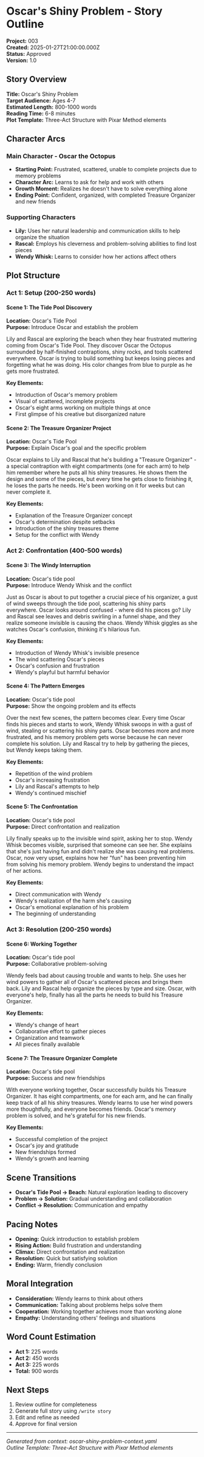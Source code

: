 # Oscar's Shiny Problem - Story Outline

**Project:** 003  
**Created:** 2025-01-27T21:00:00.000Z  
**Status:** Approved  
**Version:** 1.0  

## Story Overview

**Title:** Oscar's Shiny Problem  
**Target Audience:** Ages 4-7  
**Estimated Length:** 800-1000 words  
**Reading Time:** 6-8 minutes  
**Plot Template:** Three-Act Structure with Pixar Method elements  

## Character Arcs

### Main Character - Oscar the Octopus
- **Starting Point:** Frustrated, scattered, unable to complete projects due to memory problems
- **Character Arc:** Learns to ask for help and work with others
- **Growth Moment:** Realizes he doesn't have to solve everything alone
- **Ending Point:** Confident, organized, with completed Treasure Organizer and new friends

### Supporting Characters
- **Lily:** Uses her natural leadership and communication skills to help organize the situation
- **Rascal:** Employs his cleverness and problem-solving abilities to find lost pieces
- **Wendy Whisk:** Learns to consider how her actions affect others

## Plot Structure

### Act 1: Setup (200-250 words)

#### Scene 1: The Tide Pool Discovery
**Location:** Oscar's Tide Pool  
**Purpose:** Introduce Oscar and establish the problem  

Lily and Rascal are exploring the beach when they hear frustrated muttering coming from Oscar's Tide Pool. They discover Oscar the Octopus surrounded by half-finished contraptions, shiny rocks, and tools scattered everywhere. Oscar is trying to build something but keeps losing pieces and forgetting what he was doing. His color changes from blue to purple as he gets more frustrated.

**Key Elements:**
- Introduction of Oscar's memory problem
- Visual of scattered, incomplete projects
- Oscar's eight arms working on multiple things at once
- First glimpse of his creative but disorganized nature

#### Scene 2: The Treasure Organizer Project
**Location:** Oscar's Tide Pool  
**Purpose:** Explain Oscar's goal and the specific problem  

Oscar explains to Lily and Rascal that he's building a "Treasure Organizer" - a special contraption with eight compartments (one for each arm) to help him remember where he puts all his shiny treasures. He shows them the design and some of the pieces, but every time he gets close to finishing it, he loses the parts he needs. He's been working on it for weeks but can never complete it.

**Key Elements:**
- Explanation of the Treasure Organizer concept
- Oscar's determination despite setbacks
- Introduction of the shiny treasures theme
- Setup for the conflict with Wendy

### Act 2: Confrontation (400-500 words)

#### Scene 3: The Windy Interruption
**Location:** Oscar's tide pool  
**Purpose:** Introduce Wendy Whisk and the conflict  

Just as Oscar is about to put together a crucial piece of his organizer, a gust of wind sweeps through the tide pool, scattering his shiny parts everywhere. Oscar looks around confused - where did his pieces go? Lily and Rascal see leaves and debris swirling in a funnel shape, and they realize someone invisible is causing the chaos. Wendy Whisk giggles as she watches Oscar's confusion, thinking it's hilarious fun.

**Key Elements:**
- Introduction of Wendy Whisk's invisible presence
- The wind scattering Oscar's pieces
- Oscar's confusion and frustration
- Wendy's playful but harmful behavior

#### Scene 4: The Pattern Emerges
**Location:** Oscar's tide pool  
**Purpose:** Show the ongoing problem and its effects  

Over the next few scenes, the pattern becomes clear. Every time Oscar finds his pieces and starts to work, Wendy Whisk swoops in with a gust of wind, stealing or scattering his shiny parts. Oscar becomes more and more frustrated, and his memory problem gets worse because he can never complete his solution. Lily and Rascal try to help by gathering the pieces, but Wendy keeps taking them.

**Key Elements:**
- Repetition of the wind problem
- Oscar's increasing frustration
- Lily and Rascal's attempts to help
- Wendy's continued mischief

#### Scene 5: The Confrontation
**Location:** Oscar's tide pool  
**Purpose:** Direct confrontation and realization  

Lily finally speaks up to the invisible wind spirit, asking her to stop. Wendy Whisk becomes visible, surprised that someone can see her. She explains that she's just having fun and didn't realize she was causing real problems. Oscar, now very upset, explains how her "fun" has been preventing him from solving his memory problem. Wendy begins to understand the impact of her actions.

**Key Elements:**
- Direct communication with Wendy
- Wendy's realization of the harm she's causing
- Oscar's emotional explanation of his problem
- The beginning of understanding

### Act 3: Resolution (200-250 words)

#### Scene 6: Working Together
**Location:** Oscar's tide pool  
**Purpose:** Collaborative problem-solving  

Wendy feels bad about causing trouble and wants to help. She uses her wind powers to gather all of Oscar's scattered pieces and brings them back. Lily and Rascal help organize the pieces by type and size. Oscar, with everyone's help, finally has all the parts he needs to build his Treasure Organizer.

**Key Elements:**
- Wendy's change of heart
- Collaborative effort to gather pieces
- Organization and teamwork
- All pieces finally available

#### Scene 7: The Treasure Organizer Complete
**Location:** Oscar's tide pool  
**Purpose:** Success and new friendships  

With everyone working together, Oscar successfully builds his Treasure Organizer. It has eight compartments, one for each arm, and he can finally keep track of all his shiny treasures. Wendy learns to use her wind powers more thoughtfully, and everyone becomes friends. Oscar's memory problem is solved, and he's grateful for his new friends.

**Key Elements:**
- Successful completion of the project
- Oscar's joy and gratitude
- New friendships formed
- Wendy's growth and learning

## Scene Transitions

- **Oscar's Tide Pool → Beach:** Natural exploration leading to discovery
- **Problem → Solution:** Gradual understanding and collaboration
- **Conflict → Resolution:** Communication and empathy

## Pacing Notes

- **Opening:** Quick introduction to establish problem
- **Rising Action:** Build frustration and understanding
- **Climax:** Direct confrontation and realization
- **Resolution:** Quick but satisfying solution
- **Ending:** Warm, friendly conclusion

## Moral Integration

- **Consideration:** Wendy learns to think about others
- **Communication:** Talking about problems helps solve them
- **Cooperation:** Working together achieves more than working alone
- **Empathy:** Understanding others' feelings and situations

## Word Count Estimation

- **Act 1:** 225 words
- **Act 2:** 450 words  
- **Act 3:** 225 words
- **Total:** 900 words

## Next Steps

1. Review outline for completeness
2. Generate full story using `/write story`
3. Edit and refine as needed
4. Approve for final version

---
*Generated from context: oscar-shiny-problem-context.yaml*  
*Outline Template: Three-Act Structure with Pixar Method elements*
